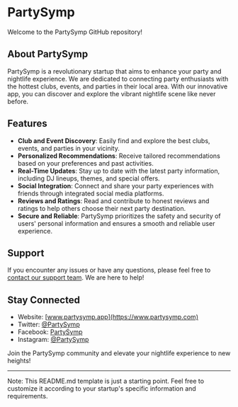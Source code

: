 # PartySymp

Welcome to the PartySymp GitHub repository! 

## About PartySymp
PartySymp is a revolutionary startup that aims to enhance your party and nightlife experience. We are dedicated to connecting party enthusiasts with the hottest clubs, events, and parties in their local area. With our innovative app, you can discover and explore the vibrant nightlife scene like never before.

## Features
- **Club and Event Discovery**: Easily find and explore the best clubs, events, and parties in your vicinity.
- **Personalized Recommendations**: Receive tailored recommendations based on your preferences and past activities.
- **Real-Time Updates**: Stay up to date with the latest party information, including DJ lineups, themes, and special offers.
- **Social Integration**: Connect and share your party experiences with friends through integrated social media platforms.
- **Reviews and Ratings**: Read and contribute to honest reviews and ratings to help others choose their next party destination.
- **Secure and Reliable**: PartySymp prioritizes the safety and security of users' personal information and ensures a smooth and reliable user experience.

## Support
If you encounter any issues or have any questions, please feel free to [contact our support team](mailto:carlo@partysymp.app). We are here to help!

## Stay Connected
- Website: [www.partysymp.app](https://www.partysymp.com)
- Twitter: [@PartySymp](https://twitter.com/PartySymp)
- Facebook: [PartySymp](https://www.facebook.com/PartySymp)
- Instagram: [@PartySymp](https://www.instagram.com/PartySymp)

Join the PartySymp community and elevate your nightlife experience to new heights!

---
Note: This README.md template is just a starting point. Feel free to customize it according to your startup's specific information and requirements.
